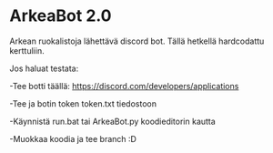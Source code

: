 # ArkeaBot 2.0
Arkean ruokalistoja lähettävä discord bot. Tällä hetkellä hardcodattu kerttuliin.

Jos haluat testata:

-Tee botti täällä: https://discord.com/developers/applications

-Tee ja botin token token.txt tiedostoon

-Käynnistä run.bat tai ArkeaBot.py koodieditorin kautta

-Muokkaa koodia ja tee branch :D
